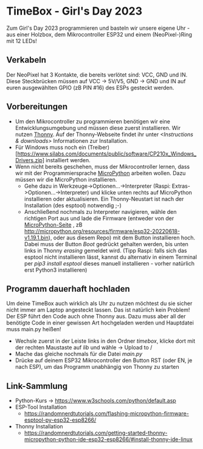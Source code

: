 # TimeBox - Girl's Day 2023

Zum Girl's Day 2023 programmieren und basteln wir unsere eigene Uhr - aus einer Holzbox,
dem Mikrocontroller ESP32 und einem (NeoPixel-)Ring mit 12 LEDs!

## Verkabeln
Der NeoPixel hat 3 Kontakte, die bereits verlötet sind: VCC, GND und IN.
Diese Steckbrücken müssen auf VCC -> 5V/V5, GND -> GND und IN auf euren ausgewählten GPIO
(zB PIN #16) des ESPs gesteckt werden.

## Vorbereitungen
- Um den Mikrocontroller zu programmieren benötigen wir eine Entwicklungsumgebung und
  müssen diese zuerst installieren. Wir nutzen [Thonny](https://thonny.org/).
  Auf der Thonny-Webseite findet ihr unter <i><Instructions & downloads></i> Informationen zur Installation.
- Für Windows muss noch ein (Treiber)[https://www.silabs.com/documents/public/software/CP210x_Windows_Drivers.zip] installiert werden.
- Wenn nicht bereits geschehen, muss der Mikrocontroller lernen, dass wir mit der Programmiersprache
  [MicroPython](https://micropython.org) arbeiten wollen.
  Dazu müssen wir die MicroPython installieren.
  - Gehe dazu in Werkzeuge->Optionen...->Interpreter (Raspi: Extras->Optionen...->Interpreter) und klicke unten rechts auf
  MicroPython installieren oder aktualisieren.
  Ein Thonny-Neustart ist nach der Installation (des esptool) notwendig ;-)
  -  Anschließend nochmals zu Interpreter navigieren, wähle den richtigen Port aus und lade die Firmware
  (entweder von der [MicroPython-Seite](https://micropython.org/download/esp32) ,
  zB http://micropython.org/resources/firmware/esp32-20220618-v1.19.1.bin), oder aus diesem Repo)
  mit dem Button installieren hoch.
  Dabei muss der Button *Boot* gedrückt gehalten werden, bis unten links in Thonny *erasing* gemeldet wird.
  (Tipp Raspi: falls sich das esptool nicht installieren lässt, kannst du alternativ in einem Terminal per
  <i> pip3 install esptool </i> dieses manuell installieren - vorher natürlich erst Python3 installieren)


## Programm dauerhaft hochladen
Um deine TimeBox auch wirklich als Uhr zu nutzen möchtest du sie sicher nicht immer am Laptop angesteckt lassen.
Das ist natürlich kein Problem! Der ESP führt den Code auch ohne Thonny aus. Dazu muss aber all der benötigte Code
in einer gewissen Art hochgeladen werden und Hauptdatei muss main.py heißen!

- Wechsle zuerst in der Leiste links in den Ordner *timebox*, klicke dort mit der rechten Maustaste auf *lib* und
  wähle -> Upload to /
- Mache das gleiche nochmals für die Datei *main.py*
- Drücke auf deinem ESP32 Mikrocontroller den Button RST (oder EN, je nach ESP), um das Programm unabhängig von Thonny zu starten


## Link-Sammlung
- Python-Kurs -> https://www.w3schools.com/python/default.asp
- ESP-Tool Installation
  - https://randomnerdtutorials.com/flashing-micropython-firmware-esptool-py-esp32-esp8266/
- Thonny Installation
  - https://randomnerdtutorials.com/getting-started-thonny-micropython-python-ide-esp32-esp8266/#install-thonny-ide-linux
